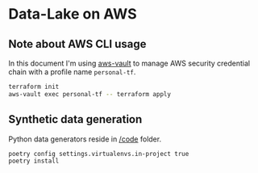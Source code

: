 # Data-Lake on AWS


## Note about AWS CLI usage
In this document I'm using [aws-vault](https://github.com/99designs/aws-vault) to manage AWS security credential chain with a profile name `personal-tf`.

```bash
terraform init
aws-vault exec personal-tf -- terraform apply
```

## Synthetic data generation
Python data generators reside in [/code](/code) folder.

```bash
poetry config settings.virtualenvs.in-project true
poetry install
```